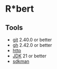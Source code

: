 # R*bert

## Tools

* [git](https://git-scm.com/downloads) 2.40.0 or better
* [gh](https://github.com/cli/cli) 2.42.0 or better
* [http](https://httpie.io/)
* [JDK](http://openjdk.java.net/install/) 21 or better
* [sdkman](https://sdkman.io)
